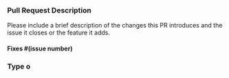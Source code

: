 ### Pull Request Description

Please include a brief description of the changes this PR introduces and the issue it closes or the feature it adds.

#### Fixes #(issue number)

### Type o